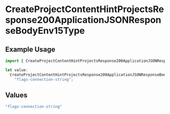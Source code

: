 # CreateProjectContentHintProjectsResponse200ApplicationJSONResponseBodyEnv15Type

## Example Usage

```typescript
import { CreateProjectContentHintProjectsResponse200ApplicationJSONResponseBodyEnv15Type } from "@vercel/sdk/models/operations/createproject.js";

let value:
  CreateProjectContentHintProjectsResponse200ApplicationJSONResponseBodyEnv15Type =
    "flags-connection-string";
```

## Values

```typescript
"flags-connection-string"
```
